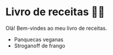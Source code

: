 # Livro de receitas :man_cook:

Olá! Bem-vindes ao meu livro de receitas.

- Panquecas veganas
- Stroganoff de frango
